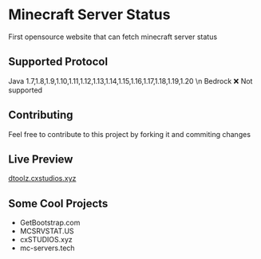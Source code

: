 # Minecraft Server Status
First opensource website that can fetch minecraft server status

## Supported Protocol
Java 1.7,1.8,1.9,1.10,1.11,1.12,1.13,1.14,1.15,1.16,1.17,1.18,1.19,1.20 \n
Bedrock ❌ Not supported

## Contributing
Feel free to contribute to this project by forking it and commiting changes

## Live Preview
[dtoolz.cxstudios.xyz](https://dtoolz.cxstudios.xyz/status.php)

## Some Cool Projects
- GetBootstrap.com
- MCSRVSTAT.US
- cxSTUDIOS.xyz
- mc-servers.tech

